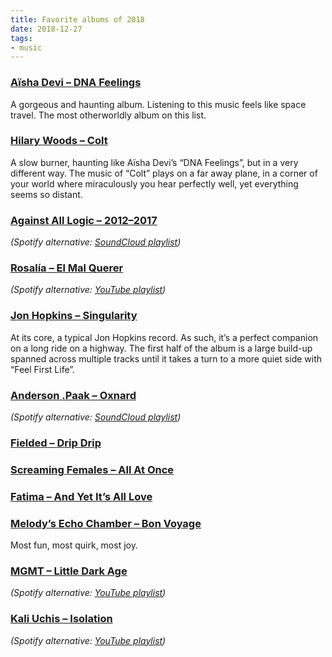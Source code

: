 ```yaml
---
title: Favorite albums of 2018
date: 2018-12-27
tags:
- music
---
```


### [Aïsha Devi – DNA Feelings](https://aishadevi.bandcamp.com/album/dna-feelings)

A gorgeous and haunting album. Listening to this music feels like space travel. The most otherworldly album on this list.



### [Hilary Woods – Colt](https://hilarywoodsmusic.bandcamp.com/album/colt)

A slow burner, haunting like Aïsha Devi’s “DNA Feelings”, but in a very different way. The music of “Colt” plays on a far away plane, in a corner of your world where miraculously you hear perfectly well, yet everything seems so distant.



### [Against All Logic – 2012–2017](https://open.spotify.com/album/1uzfGk9vxMXfaZ2avqwxod)

*(Spotify alternative: [SoundCloud playlist](https://soundcloud.com/aal-sc/sets/2012-2017-1))*



### [Rosalía – El Mal Querer](https://open.spotify.com/album/355bjCHzRJztCzaG5Za4gq)

*(Spotify alternative: [YouTube playlist](https://www.youtube.com/playlist?list=PLxKHVMqMZqUT9r2C1t43NT6SskOLVHl5_))*




### [Jon Hopkins – Singularity](https://jonhopkins.bandcamp.com/album/singularity)

At its core, a typical Jon Hopkins record. As such, it’s a perfect companion on a long ride on a highway. The first half of the album is a large build-up spanned across multiple tracks until it takes a turn to a more quiet side with “Feel First Life”.



### [Anderson .Paak – Oxnard](https://open.spotify.com/album/3rqqwtJE89WoWvMyPTvbZc)

*(Spotify alternative: [SoundCloud playlist](https://soundcloud.com/andersonpaak/sets/oxnard-1))*




### [Fielded – Drip Drip](https://deathbombarc.bandcamp.com/album/drip-drip)



### [Screaming Females – All At Once](https://screamingfemales.bandcamp.com/album/all-at-once)



### [Fatima – And Yet It’s All Love](https://fatima.bandcamp.com/album/and-yet-its-all-love)



### [Melody’s Echo Chamber – Bon Voyage](https://melodysechochamber.bandcamp.com/album/bon-voyage)

Most fun, most quirk, most joy.



### [MGMT – Little Dark Age](https://open.spotify.com/album/7GjVWG39IOj4viyWplJV4H)

*(Spotify alternative: [YouTube playlist](https://www.youtube.com/watch?v=Hblrzggqqo4))*



### [Kali Uchis – Isolation](https://open.spotify.com/album/4EPQtdq6vvwxuYeQTrwDVY)

*(Spotify alternative: [YouTube playlist](https://www.youtube.com/playlist?list=PLql5iS_v4445NkUspLYqKHhchz9oFzq7r))*
